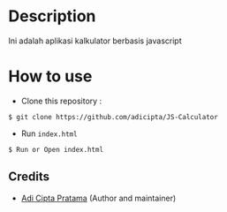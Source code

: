 # Description
Ini adalah aplikasi kalkulator berbasis javascript

# How to use
- Clone this repository :
```
$ git clone https://github.com/adicipta/JS-Calculator
```
- Run `index.html`
```
$ Run or Open index.html
```

## Credits
- [Adi Cipta Pratama](https://github.com/adicipta) (Author and maintainer)
